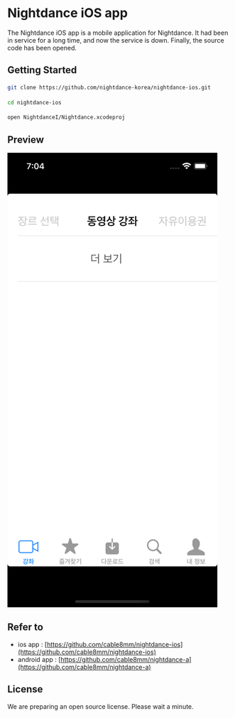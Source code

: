 # Nightdance iOS app

The Nightdance iOS app is a mobile application for Nightdance. It had been in service for a long time, and now the service is down. Finally, the source code has been opened.

## Getting Started

```bash
git clone https://github.com/nightdance-korea/nightdance-ios.git

cd nightdance-ios

open NightdanceI/Nightdance.xcodeproj
```

## Preview

![Preview](./docs/images/Simulator%20Screenshot%20-%20iPhone%2014%20-%202023-07-17%20at%2019.04.13.png)

## Refer to

* ios app : [https://github.com/cable8mm/nightdance-ios](https://github.com/cable8mm/nightdance-ios)
* android app : [https://github.com/cable8mm/nightdance-a](https://github.com/cable8mm/nightdance-a)

## License

We are preparing an open source license. Please wait a minute.
